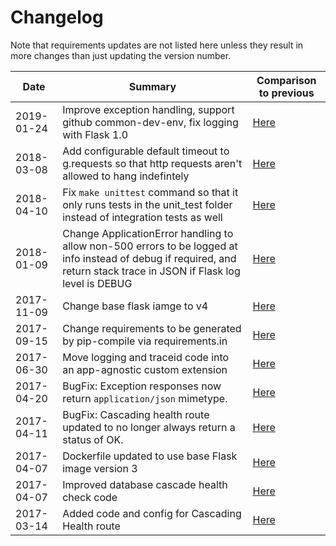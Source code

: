 # Changelog

Note that requirements updates are not listed here unless they result in more changes than just updating the version number.

|Date|Summary|Comparison to previous|
|---|---|---|
|2019-01-24| Improve exception handling, support github common-dev-env, fix logging with Flask 1.0 | [Here](http://git.dev.ctp.local/skeletons/3d-index-map-api/commit/013cd44f28611567f9e826055f92153a727f9310)|
|2018-03-08|Add configurable default timeout to g.requests so that http requests aren't allowed to hang indefintely | [Here](http://git.dev.ctp.local/skeletons/3d-index-map-api/merge_requests/29) |
|2018-04-10|Fix `make unittest` command so that it only runs tests in the unit_test folder instead of integration tests as well | [Here](http://git.dev.ctp.local/skeletons/3d-index-map-api/merge_requests/26) |
|2018-01-09|Change ApplicationError handling to allow non-500 errors to be logged at info instead of debug if required, and return stack trace in JSON if Flask log level is DEBUG| [Here](http://git.dev.ctp.local/skeletons/3d-index-map-api/compare/ce36d29d6c66db44d3a8f0f9a2ee73fb93917088...a8f55194d85ca644f267b06b17a83c2f564bdabd)|
|2017-11-09|Change base flask iamge to v4| [Here](http://git.dev.ctp.local/skeletons/3d-index-map-api/commit/ec3d9b371a32f3ad87619acf9d4859fe43a18727)|
|2017-09-15|Change requirements to be generated by pip-compile via requirements.in| [Here](http://git.dev.ctp.local/skeletons/3d-index-map-api/commit/18d5f14dad5049f327e038ad97e28aed8735ab5e)|
|2017-06-30|Move logging and traceid code into an app-agnostic custom extension| [Here](http://git.dev.ctp.local/skeletons/3d-index-map-api/compare/2d29ed8508015262822597856ad582df819b1832...ddf0e6d2b2e8060fd0460521e427e7d853a7d8be)|
|2017-04-20|BugFix: Exception responses now return `application/json` mimetype.| [Here](http://git.dev.ctp.local/skeletons/3d-index-map-api/commit/244abe82bfa89a4864e1f1000181da32e0ea38be)|
|2017-04-11|BugFix: Cascading health route updated to no longer always return a status of OK.| [Here](http://git.dev.ctp.local/skeletons/3d-index-map-api/compare/fb43404b39a843fa0ae4c49efb51716178cf7cf4...7744e96b4b8250fbf0f9609b4a9923154dd852c3) |
|2017-04-07|Dockerfile updated to use base Flask image version 3| [Here](http://git.dev.ctp.local/skeletons/3d-index-map-api/commit/40754a1825169d2f2c3f534c79bd4afe82dbe8d5) |
|2017-04-07|Improved database cascade health check code| [Here](http://git.dev.ctp.local/skeletons/3d-index-map-api/commit/bbec454542c27aabe55084abb98a65b6c7b17897) |
|2017-03-14|Added code and config for Cascading Health route| [Here](http://git.dev.ctp.local/skeletons/3d-index-map-api/commit/5915ed4be42b93d1e8998a54626c632741c5dad7)|

